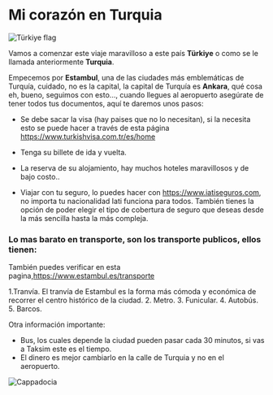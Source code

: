 # **Mi corazón en Turquia**
![Türkiye flag](https://upload.wikimedia.org/wikipedia/commons/0/0a/Turkey_flag.jpg "Türkiye")


Vamos a comenzar este viaje maravilloso a este país  **Türkiye** o como se le llamada anteriormente **Turquia**.

Empecemos por **Estambul**, una de las ciudades más emblemáticas de Turquía, cuidado, no es la capital, la capital de Turquía es **Ankara**, qué cosa eh, bueno, seguimos con esto..., cuando llegues al aeropuerto asegúrate de tener todos tus documentos, aquí te daremos unos pasos:

- Se debe sacar la visa (hay paises que no lo necesitan), si la necesita esto se puede hacer a través de esta página https://www.turkishvisa.com.tr/es/home

- Tenga su billete de ida y vuelta. 

- La reserva de su alojamiento, hay muchos hoteles maravillosos y de bajo costo..

- Viajar con tu seguro, lo puedes hacer con https://www.iatiseguros.com, no importa tu nacionalidad Iati funciona para todos. También tienes la opción de poder elegir el tipo de cobertura de seguro que deseas desde la más sencilla hasta la más compleja.

### Lo mas barato en transporte, son los transporte publicos, ellos tienen:  
También puedes verificar en esta pagina,https://www.estambul.es/transporte

1.Tranvía. El tranvía de Estambul es la forma más cómoda y económica de recorrer el centro histórico de la ciudad.
2. Metro. 
3. Funicular.
4. Autobús.
5. Barcos.

Otra información importante: 

- Bus, los cuales depende la ciudad pueden pasar cada 30 minutos, si vas a Taksim este es el tiempo.
- El dinero es mejor cambiarlo en la calle de Turquia y no en el aeropuerto. 

![Cappadocia](https://i.pinimg.com/564x/be/09/a5/be09a56e0fd876b2e9354ded3d22bd4d.jpg "Cappadocia")

